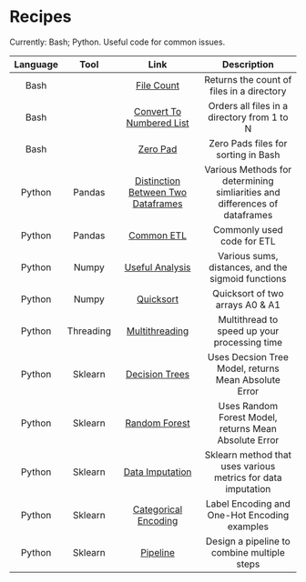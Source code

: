 # Recipes
Currently: Bash; Python.
Useful code for common issues.

| Language |Tool| Link | Description |
|:-----:|:-----:|:----:|:----:|
|Bash||[File Count](https://github.com/jbrdge/Recipes/blob/master/Bash/filecount.sh)|Returns the count of files in a directory |
|Bash||[Convert To Numbered List](https://github.com/jbrdge/Recipes/blob/master/Bash/converttonumberedlist.sh)| Orders all files in a directory from 1 to N|
|Bash||[Zero Pad](https://github.com/jbrdge/Recipes/blob/master/Bash/zeropad.sh)| Zero Pads files for sorting in Bash |
|Python|Pandas|[Distinction Between Two Dataframes](https://github.com/jbrdge/Recipes/blob/master/Python/Pandas/distinctionsBetweenDataframes.py)| Various Methods for determining simliarities and differences of dataframes|
|Python|Pandas|[Common ETL](https://github.com/jbrdge/Recipes/blob/master/Python/Pandas/commonPandasETL.py)| Commonly used code for ETL|
|Python|Numpy|[Useful Analysis](https://github.com/jbrdge/Recipes/blob/master/Python/UsefulAnalysisFunctions.py)| Various sums, distances, and the sigmoid functions|
|Python|Numpy|[Quicksort](https://github.com/jbrdge/Recipes/blob/master/Python/quicksort.py)| Quicksort of two arrays A0 & A1|
|Python|Threading|[Multithreading](https://github.com/jbrdge/Recipes/blob/master/Python/multithreading.py)| Multithread to speed up your processing time |
|Python|Sklearn|[Decision Trees](https://github.com/jbrdge/Recipes/blob/master/Python/Sklearn/DecisionTrees.py)| Uses Decsion Tree Model, returns Mean Absolute Error |
|Python|Sklearn|[Random Forest](https://github.com/jbrdge/Recipes/blob/master/Python/Sklearn/RandomForest.py)| Uses Random Forest Model, returns Mean Absolute Error |
|Python|Sklearn|[Data Imputation](https://github.com/jbrdge/Recipes/blob/master/Python/Sklearn/ImputeData.py)| Sklearn method that uses various metrics for data imputation |
|Python|Sklearn|[Categorical Encoding](https://github.com/jbrdge/Recipes/blob/master/Python/Sklearn/CategoricalEncoding.py)| Label Encoding and One-Hot Encoding examples |
|Python|Sklearn|[Pipeline](https://github.com/jbrdge/Recipes/blob/master/Python/Sklearn/Pipeline.py)| Design a pipeline to combine multiple steps |

